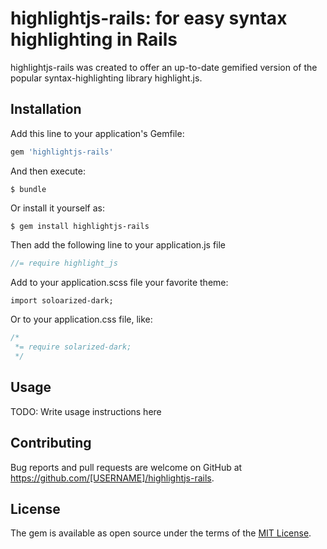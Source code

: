 # highlightjs-rails: for easy syntax highlighting in Rails

highlightjs-rails was created to offer an up-to-date gemified version of the popular syntax-highlighting library highlight.js.

## Installation

Add this line to your application's Gemfile:

```ruby
gem 'highlightjs-rails'
```

And then execute:

    $ bundle

Or install it yourself as:

    $ gem install highlightjs-rails

Then add the following line to your application.js file

```javascript
//= require highlight_js
```

Add to your application.scss file your favorite theme:

```css
import soloarized-dark;
```

Or to your application.css file, like:

```css
/*
 *= require solarized-dark;
 */
```

## Usage

TODO: Write usage instructions here

## Contributing

Bug reports and pull requests are welcome on GitHub at https://github.com/[USERNAME]/highlightjs-rails.


## License

The gem is available as open source under the terms of the [MIT License](http://opensource.org/licenses/MIT).

